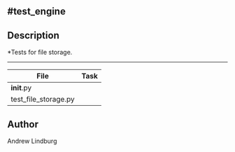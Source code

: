 #test_engine
---
## Description

*Tests for file storage.

---
File|Task
---|---
__init__.py | 
test_file_storage.py | 

## Author
 Andrew Lindburg
